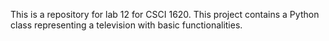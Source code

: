 This is a repository for lab 12 for CSCI 1620. This project contains a Python class representing a television with basic functionalities. 
